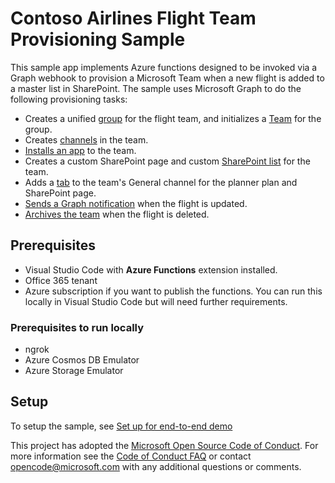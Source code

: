 # Contoso Airlines Flight Team Provisioning Sample

This sample app implements Azure functions designed to be invoked via a Graph webhook to provision a Microsoft Team when a new flight is added to a master list in SharePoint. The sample uses Microsoft Graph to do the following provisioning tasks:

- Creates a unified [group](https://docs.microsoft.com/graph/api/resources/groups-overview?view=graph-rest-beta) for the flight team, and initializes a [Team](https://docs.microsoft.com/graph/api/resources/teams-api-overview?view=graph-rest-beta) for the group.
- Creates [channels](https://docs.microsoft.com/graph/api/resources/channel?view=graph-rest-beta) in the team.
- [Installs an app](https://docs.microsoft.com/graph/api/resources/teamsapp?view=graph-rest-beta) to the team.
- Creates a custom SharePoint page and custom [SharePoint list](https://docs.microsoft.com/graph/api/resources/list?view=graph-rest-beta) for the team.
- Adds a [tab](https://docs.microsoft.com/graph/api/resources/teamstab?view=graph-rest-beta) to the team's General channel for the planner plan and SharePoint page.
- [Sends a Graph notification](https://docs.microsoft.com/graph/api/resources/projectrome-notification?view=graph-rest-beta) when the flight is updated.
- [Archives the team](https://docs.microsoft.com/graph/api/team-archive?view=graph-rest-beta) when the flight is deleted.

## Prerequisites

- Visual Studio Code with **Azure Functions** extension installed.
- Office 365 tenant
- Azure subscription if you want to publish the functions. You can run this locally in Visual Studio Code but will need further requirements.

### Prerequisites to run locally

- ngrok
- Azure Cosmos DB Emulator
- Azure Storage Emulator

## Setup

To setup the sample, see [Set up for end-to-end demo](SETUP.md)

This project has adopted the [Microsoft Open Source Code of Conduct](https://opensource.microsoft.com/codeofconduct/).
For more information see the [Code of Conduct FAQ](https://opensource.microsoft.com/codeofconduct/faq/) or
contact [opencode@microsoft.com](mailto:opencode@microsoft.com) with any additional questions or comments.